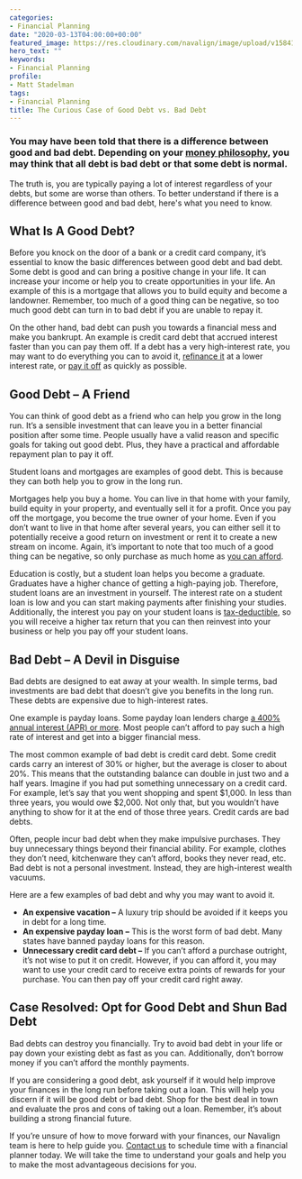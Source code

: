 ```yaml
---
categories:
- Financial Planning
date: "2020-03-13T04:00:00+00:00"
featured_image: https://res.cloudinary.com/navalign/image/upload/v1584108631/melting-dollar-bill-money-drips_itubmy.jpg
hero_text: ""
keywords:
- Financial Planning
profile:
- Matt Stadelman
tags:
- Financial Planning
title: The Curious Case of Good Debt vs. Bad Debt
---
```

### You may have been told that there is a difference between good and bad debt. Depending on your [money philosophy](https://navalign.com/updates/what-s-your-money-personality/), you may think that all debt is bad debt or that some debt is normal. 

The truth is, you are typically paying a lot of interest regardless of your debts, but some are worse than others. To better understand if there is a difference between good and bad debt, here's what you need to know.

## What Is A Good Debt?

Before you knock on the door of a bank or a credit card company, it’s essential to know the basic differences between good debt and bad debt. Some debt is good and can bring a positive change in your life. It can increase your income or help you to create opportunities in your life. An example of this is a mortgage that allows you to build equity and become a landowner. Remember, too much of a good thing can be negative, so too much good debt can turn in to bad debt if you are unable to repay it.

On the other hand, bad debt can push you towards a financial mess and make you bankrupt. An example is credit card debt that accrued interest faster than you can pay them off. If a debt has a very high-interest rate, you may want to do everything you can to avoid it, [refinance it](https://navalign.com/updates/can-i-pay-off-one-credit-card-with-another/) at a lower interest rate, or [pay it off](https://navalign.com/updates/what-should-you-do-with-your-tax-refund/) as quickly as possible.

## Good Debt – A Friend

You can think of good debt as a friend who can help you grow in the long run. It’s a sensible investment that can leave you in a better financial position after some time. People usually have a valid reason and specific goals for taking out good debt. Plus, they have a practical and affordable repayment plan to pay it off.

Student loans and mortgages are examples of good debt. This is because they can both help you to grow in the long run.

Mortgages help you buy a home. You can live in that home with your family, build equity in your property, and eventually sell it for a profit. Once you pay off the mortgage, you become the true owner of your home. Even if you don’t want to live in that home after several years, you can either sell it to potentially receive a good return on investment or rent it to create a new stream on income. Again, it’s important to note that too much of a good thing can be negative, so only purchase as much home as [you can afford](https://navalign.com/updates/how-much-home-can-you-afford/).

Education is costly, but a student loan helps you become a graduate. Graduates have a higher chance of getting a high-paying job. Therefore, student loans are an investment in yourself. The interest rate on a student loan is low and you can start making payments after finishing your studies. Additionally, the interest you pay on your student loans is [tax-deductible](https://www.irs.gov/taxtopics/tc456), so you will receive a higher tax return that you can then reinvest into your business or help you pay off your student loans.

## Bad Debt – A Devil in Disguise

Bad debts are designed to eat away at your wealth. In simple terms, bad investments are bad debt that doesn’t give you benefits in the long run. These debts are expensive due to high-interest rates.

One example is payday loans. Some payday loan lenders charge [a 400% annual interest (APR) or more](https://paydayloaninfo.org/facts). Most people can’t afford to pay such a high rate of interest and get into a bigger financial mess.

The most common example of bad debt is credit card debt. Some credit cards carry an interest of 30% or higher, but the average is closer to about 20%. This means that the outstanding balance can double in just two and a half years. Imagine if you had put something unnecessary on a credit card. For example, let’s say that you went shopping and spent $1,000. In less than three years, you would owe $2,000. Not only that, but you wouldn’t have anything to show for it at the end of those three years. Credit cards are bad debts.

Often, people incur bad debt when they make impulsive purchases. They buy unnecessary things beyond their financial ability. For example, clothes they don’t need, kitchenware they can’t afford, books they never read, etc. Bad debt is not a personal investment. Instead, they are high-interest wealth vacuums.

Here are a few examples of bad debt and why you may want to avoid it.

* **An expensive vacation –** A luxury trip should be avoided if it keeps you in debt for a long time.
* **An expensive payday loan** **–** This is the worst form of bad debt. Many states have banned payday loans for this reason.
* **Unnecessary credit card debt –** If you can’t afford a purchase outright, it’s not wise to put it on credit. However, if you can afford it, you may want to use your credit card to receive extra points of rewards for your purchase. You can then pay off your credit card right away.

## Case Resolved: Opt for Good Debt and Shun Bad Debt

Bad debts can destroy you financially. Try to avoid bad debt in your life or pay down your existing debt as fast as you can. Additionally, don’t borrow money if you can’t afford the monthly payments.

If you are considering a good debt, ask yourself if it would help improve your finances in the long run before taking out a loan. This will help you discern if it will be good debt or bad debt. Shop for the best deal in town and evaluate the pros and cons of taking out a loan. Remember, it’s about building a strong financial future.

If you’re unsure of how to move forward with your finances, our Navalign team is here to help guide you. [Contact us](https://navalign.com/what-we-do/fiduciary-financial-planning/) to schedule time with a financial planner today. We will take the time to understand your goals and help you to make the most advantageous decisions for you.